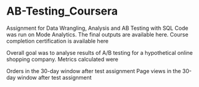 # AB-Testing_Coursera
Assignment for Data Wrangling, Analysis and AB Testing with SQL Code was run on Mode Analytics. The final outputs are available here. Course completion certification is available here

Overall goal was to analyse results of A/B testing for a hypothetical online shopping company. Metrics calculated were

Orders in the 30-day window after test assignment
Page views in the 30-day window after test assignment
